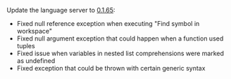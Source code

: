 Update the language server to [0.1.65](https://github.com/Microsoft/python-language-server/releases/tag/2018.11.1):
- Fixed null reference exception when executing "Find symbol in workspace"
- Fixed null argument exception that could happen when a function used tuples
- Fixed issue when variables in nested list comprehensions were marked as undefined
- Fixed exception that could be thrown with certain generic syntax

